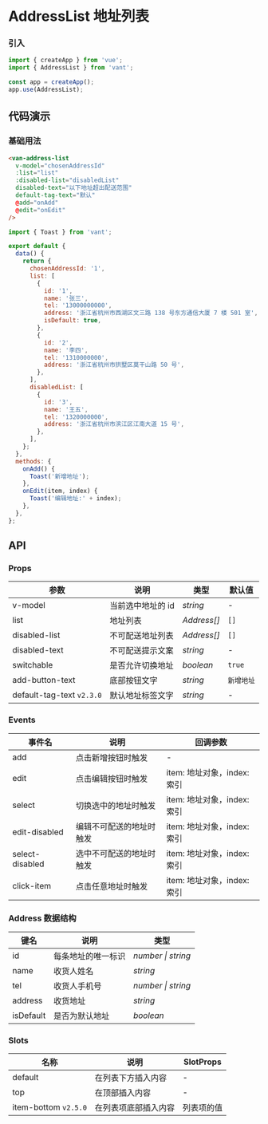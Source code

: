 # AddressList 地址列表

### 引入

```js
import { createApp } from 'vue';
import { AddressList } from 'vant';

const app = createApp();
app.use(AddressList);
```

## 代码演示

### 基础用法

```html
<van-address-list
  v-model="chosenAddressId"
  :list="list"
  :disabled-list="disabledList"
  disabled-text="以下地址超出配送范围"
  default-tag-text="默认"
  @add="onAdd"
  @edit="onEdit"
/>
```

```js
import { Toast } from 'vant';

export default {
  data() {
    return {
      chosenAddressId: '1',
      list: [
        {
          id: '1',
          name: '张三',
          tel: '13000000000',
          address: '浙江省杭州市西湖区文三路 138 号东方通信大厦 7 楼 501 室',
          isDefault: true,
        },
        {
          id: '2',
          name: '李四',
          tel: '1310000000',
          address: '浙江省杭州市拱墅区莫干山路 50 号',
        },
      ],
      disabledList: [
        {
          id: '3',
          name: '王五',
          tel: '1320000000',
          address: '浙江省杭州市滨江区江南大道 15 号',
        },
      ],
    };
  },
  methods: {
    onAdd() {
      Toast('新增地址');
    },
    onEdit(item, index) {
      Toast('编辑地址:' + index);
    },
  },
};
```

## API

### Props

| 参数                      | 说明              | 类型        | 默认值     |
| ------------------------- | ----------------- | ----------- | ---------- |
| v-model                   | 当前选中地址的 id | _string_    | -          |
| list                      | 地址列表          | _Address[]_ | `[]`       |
| disabled-list             | 不可配送地址列表  | _Address[]_ | `[]`       |
| disabled-text             | 不可配送提示文案  | _string_    | -          |
| switchable                | 是否允许切换地址  | _boolean_   | `true`     |
| add-button-text           | 底部按钮文字      | _string_    | `新增地址` |
| default-tag-text `v2.3.0` | 默认地址标签文字  | _string_    | -          |

### Events

| 事件名          | 说明                     | 回调参数                    |
| --------------- | ------------------------ | --------------------------- |
| add             | 点击新增按钮时触发       | -                           |
| edit            | 点击编辑按钮时触发       | item: 地址对象，index: 索引 |
| select          | 切换选中的地址时触发     | item: 地址对象，index: 索引 |
| edit-disabled   | 编辑不可配送的地址时触发 | item: 地址对象，index: 索引 |
| select-disabled | 选中不可配送的地址时触发 | item: 地址对象，index: 索引 |
| click-item      | 点击任意地址时触发       | item: 地址对象，index: 索引 |

### Address 数据结构

| 键名      | 说明               | 类型               |
| --------- | ------------------ | ------------------ |
| id        | 每条地址的唯一标识 | _number \| string_ |
| name      | 收货人姓名         | _string_           |
| tel       | 收货人手机号       | _number \| string_ |
| address   | 收货地址           | _string_           |
| isDefault | 是否为默认地址     | _boolean_          |

### Slots

| 名称                 | 说明                 | SlotProps  |
| -------------------- | -------------------- | ---------- |
| default              | 在列表下方插入内容   | -          |
| top                  | 在顶部插入内容       | -          |
| item-bottom `v2.5.0` | 在列表项底部插入内容 | 列表项的值 |

